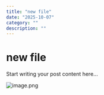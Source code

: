 ```yaml
---
title: "new file"
date: "2025-10-07"
category: ""
description: ""
---
```


# new file

Start writing your post content here...

![image.png](http://localhost:3001/images/paste-1759841764638-c90d07b531d49938.png)

